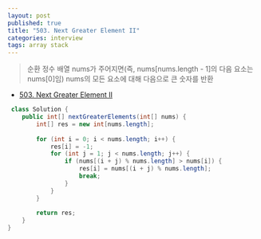 ```yaml
---
layout: post
published: true
title: "503. Next Greater Element II"
categories: interview
tags: array stack
---
```


> 순환 정수 배열 nums가 주어지면(즉, nums[nums.length - 1]의 다음 요소는 nums[0]임) nums의 모든 요소에 대해 다음으로 큰 숫자를 반환

- [503. Next Greater Element II](https://leetcode.com/problems/next-greater-element-ii/)


```java
 class Solution {
    public int[] nextGreaterElements(int[] nums) {
        int[] res = new int[nums.length];
        
        for (int i = 0; i < nums.length; i++) {
            res[i] = -1;
            for (int j = 1; j < nums.length; j++) {
                if (nums[(i + j) % nums.length] > nums[i]) {
                    res[i] = nums[(i + j) % nums.length];
                    break;
                }
            }
        }
        
        return res;
    }
}
```
